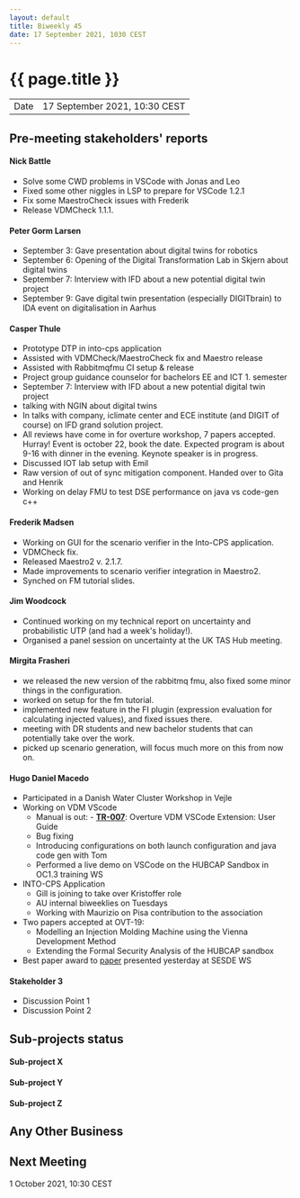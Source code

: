 ```yaml
---
layout: default
title: Biweekly 45
date: 17 September 2021, 1030 CEST
---
```


<script src="https://code.jquery.com/jquery-1.11.1.min.js">
</script>
<script src="/javascripts/edit.js"></script>
<script>setEditButonNm();</script>

# {{ page.title }}

|||
|---|---|
| Date | 17 September 2021, 10:30 CEST |


## Pre-meeting stakeholders' reports

<!-- Please keep in mind that the minutes are publicly available.-->

#### Nick Battle
* Solve some CWD problems in VSCode with Jonas and Leo
* Fixed some other niggles in LSP to prepare for VSCode 1.2.1
* Fix some MaestroCheck issues with Frederik
* Release VDMCheck 1.1.1.

#### Peter Gorm Larsen
* September 3: Gave presentation about digital twins for robotics
* September 6: Opening of the Digital Transformation Lab in Skjern about digital twins
* September 7: Interview with IFD about a new potential digital twin project
* September 9: Gave digital twin presentation (especially DIGITbrain) to IDA event on digitalisation in Aarhus

#### Casper Thule
* Prototype DTP in into-cps application
* Assisted with VDMCheck/MaestroCheck fix and Maestro release
* Assisted with Rabbitmqfmu CI setup & release
* Project group guidance counselor for bachelors EE and ICT 1. semester
* September 7: Interview with IFD about a new potential digital twin project
* talking with NGIN about digital twins
* In talks with company, iclimate center and ECE institute (and DIGIT of course) on IFD grand solution project.
* All reviews have come in for overture workshop, 7 papers accepted. Hurray! Event is october 22, book the date. Expected program is about 9-16 with dinner in the evening. Keynote speaker is in progress.
* Discussed IOT lab setup with Emil
* Raw version of out of sync mitigation component. Handed over to Gita and Henrik
* Working on delay FMU to test DSE performance on java vs code-gen c++

#### Frederik Madsen
* Working on GUI for the scenario verifier in the Into-CPS application.
* VDMCheck fix.
* Released Maestro2 v. 2.1.7.
* Made improvements to scenario verifier integration in Maestro2.
* Synched on FM tutorial slides.

#### Jim Woodcock
* Continued working on my technical report on uncertainty and probabilistic UTP (and had a week's holiday!).
* Organised a panel session on uncertainty at the UK TAS Hub meeting.

#### Mirgita Frasheri
* we released the new version of the rabbitmq fmu, also fixed some minor things in the configuration.
* worked on setup for the fm tutorial.
* implemented new feature in the FI plugin (expression evaluation for calculating injected values), and fixed issues there.
* meeting with DR students and new bachelor students that can potentially take over the work.
* picked up scenario generation, will focus much more on this from now on.

#### Hugo Daniel Macedo
* Participated in a Danish Water Cluster Workshop in Vejle
* Working on VDM VScode 
  * Manual is out: - [**TR-007**](https://github.com/overturetool/documentation/raw/editing/documentation/UserGuideVDMVSCode/VDMVSCodeUserGuide.pdf): Overture VDM VSCode Extension: User Guide
  * Bug fixing
  * Introducing configurations on both launch configuration and java code gen with Tom
  * Performed a live demo on VSCode on the HUBCAP Sandbox in OC1.3 training WS
* INTO-CPS Application
  * Gill is joining to take over Kristoffer role
  * AU internal biweeklies on Tuesdays 
  * Working with Maurizio on Pisa contribution to the association
* Two papers accepted at OVT-19:
  * Modelling an Injection Molding Machine using the Vienna Development Method
  * Extending the Formal Security Analysis of the HUBCAP sandbox
* Best paper award to [paper](https://www.cal-tek.eu/proceedings/i3m/2021/sesde/003/) presented yesterday at SESDE WS  

#### Stakeholder 3
* Discussion Point 1
* Discussion Point 2


## Sub-projects status


#### Sub-project X

#### Sub-project Y

#### Sub-project Z

##  Any Other Business

Next Meeting
------------

1 October 2021, 10:30 CEST


<div id="edit_page_div"></div>
